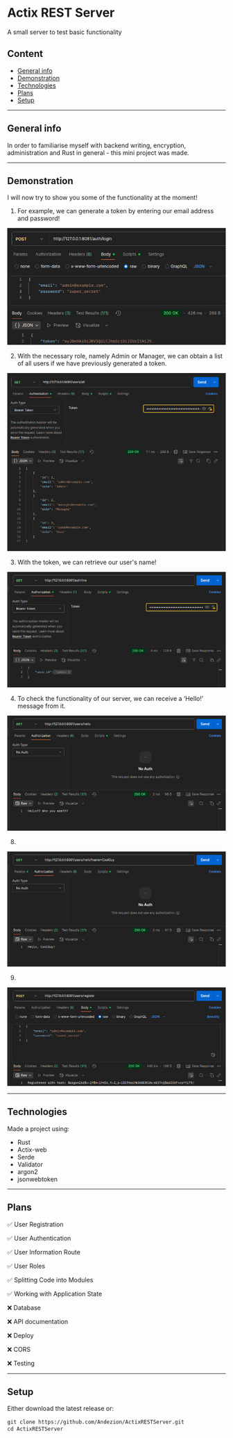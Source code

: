 # Actix REST Server
A small server to test basic functionality

## Content
* [General info](#general-info)
* [Demonstration](#demonstration)
* [Technologies](#technologies)
* [Plans](#plans)
* [Setup](#setup)
---

## General info
In order to familiarise myself with backend writing, encryption, administration and Rust in general - this mini project was made.

---

## Demonstration
I will now try to show you some of the functionality at the moment!

1) For example, we can generate a token by entering our email address and password!
 
![ActixRESTServer](./photo/photo1.png)

2) With the necessary role, namely Admin or Manager, we can obtain a list of all users if we have previously generated a token.

![ActixRESTServer](./photo/photo2.png)

3) With the token, we can retrieve our user's name!
 
![ActixRESTServer](./photo/photo3.png)

4) To check the functionality of our server, we can receive a ‘Hello!’ message from it.
  
![ActixRESTServer](./photo/photo4.png)

8) 
![ActixRESTServer](./photo/photo5.png)

9) 
![ActixRESTServer](./photo/photo6.png)

---

## Technologies
Made a project using:
* Rust
* Actix-web
* Serde
* Validator
* argon2
* jsonwebtoken
  
---

## Plans

✅ User Registration

✅ User Authentication

✅ User Information Route

✅ User Roles

✅ Splitting Code into Modules

✅ Working with Application State

❌ Database

❌ API documentation 

❌ Deploy

❌ CORS

❌ Testing

---

## Setup
Either download the latest release or:
```
git clone https://github.com/Andezion/ActixRESTServer.git
cd ActixRESTServer
```
